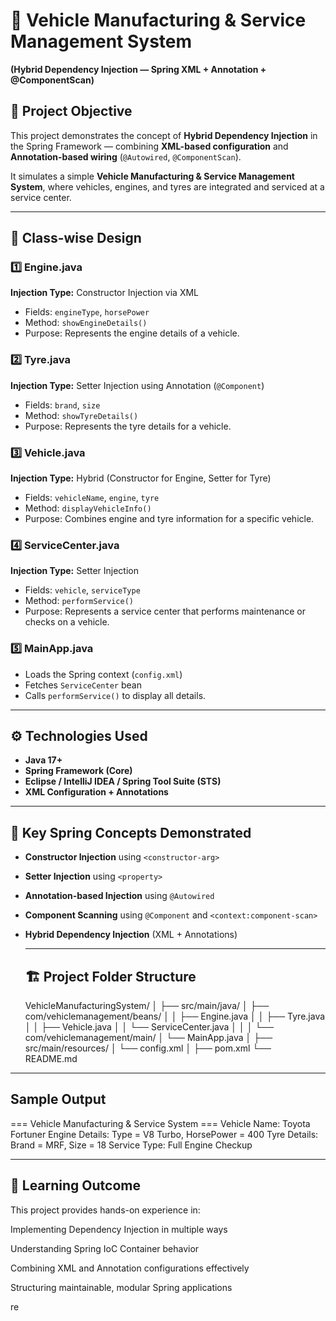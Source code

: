 # 🚗 Vehicle Manufacturing & Service Management System  
**(Hybrid Dependency Injection — Spring XML + Annotation + @ComponentScan)**  

## 🎯 Project Objective  
This project demonstrates the concept of **Hybrid Dependency Injection** in the Spring Framework — combining **XML-based configuration** and **Annotation-based wiring** (`@Autowired`, `@ComponentScan`).  

It simulates a simple **Vehicle Manufacturing & Service Management System**, where vehicles, engines, and tyres are integrated and serviced at a service center.

---

## 🧩 Class-wise Design  

### 1️⃣ Engine.java  
**Injection Type:** Constructor Injection via XML  
- Fields: `engineType`, `horsePower`  
- Method: `showEngineDetails()`  
- Purpose: Represents the engine details of a vehicle.

### 2️⃣ Tyre.java  
**Injection Type:** Setter Injection using Annotation (`@Component`)  
- Fields: `brand`, `size`  
- Method: `showTyreDetails()`  
- Purpose: Represents the tyre details for a vehicle.

### 3️⃣ Vehicle.java  
**Injection Type:** Hybrid (Constructor for Engine, Setter for Tyre)  
- Fields: `vehicleName`, `engine`, `tyre`  
- Method: `displayVehicleInfo()`  
- Purpose: Combines engine and tyre information for a specific vehicle.

### 4️⃣ ServiceCenter.java  
**Injection Type:** Setter Injection  
- Fields: `vehicle`, `serviceType`  
- Method: `performService()`  
- Purpose: Represents a service center that performs maintenance or checks on a vehicle.

### 5️⃣ MainApp.java  
- Loads the Spring context (`config.xml`)  
- Fetches `ServiceCenter` bean  
- Calls `performService()` to display all details.

---

## ⚙️ Technologies Used  
- **Java 17+**  
- **Spring Framework (Core)**  
- **Eclipse / IntelliJ IDEA / Spring Tool Suite (STS)**  
- **XML Configuration + Annotations**  

---

## 🧠 Key Spring Concepts Demonstrated  
- **Constructor Injection** using `<constructor-arg>`  
- **Setter Injection** using `<property>`  
- **Annotation-based Injection** using `@Autowired`  
- **Component Scanning** using `@Component` and `<context:component-scan>`  
- **Hybrid Dependency Injection** (XML + Annotations)

  ---
  ## 🏗️ Project Folder Structure

  VehicleManufacturingSystem/
│
├── src/main/java/
│ ├── com/vehiclemanagement/beans/
│ │ ├── Engine.java
│ │ ├── Tyre.java
│ │ ├── Vehicle.java
│ │ └── ServiceCenter.java
│ │
│ └── com/vehiclemanagement/main/
│ └── MainApp.java
│
├── src/main/resources/
│ └── config.xml
│
├── pom.xml
└── README.md

---
## Sample Output

=== Vehicle Manufacturing & Service System ===
Vehicle Name: Toyota Fortuner
Engine Details: Type = V8 Turbo, HorsePower = 400
Tyre Details: Brand = MRF, Size = 18
Service Type: Full Engine Checkup


---

## 🧠 Learning Outcome

This project provides hands-on experience in:

Implementing Dependency Injection in multiple ways

Understanding Spring IoC Container behavior

Combining XML and Annotation configurations effectively

Structuring maintainable, modular Spring applications











re  
